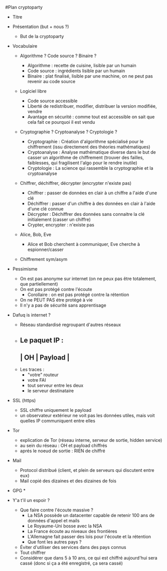 #Plan cryptoparty

* Titre

* Présentation (but + nous ?)
   * But de la cryptoparty

* Vocabulaire
   * Algorithme ? Code source ? Binaire ?
      * Algorithme  : recette de cuisine, lisible par un humain
      * Code source : ingrédients lisible par un humain
      * Binaire     : plat finalisé, lisible par une machine, on ne peut pas
                      revenir au code source
   * Logiciel libre
      * Code source accessible
      * Liberté de redistribuer, modifier, distribuer la version modifiée, vendre
      * Avantage en sécurité : comme tout est accessible on sait que cela fait ce
        pourquoi il est vendu

   * Cryptographie ? Cryptoanalyse ? Cryptologie ?
      * Cryptographie : Création d'algorithme spécialisé pour le chiffrement (issu
        directement des théories mathématiques)
      * Cryptoanalyse : Analyse mathématique diverse dans le but de casser un
        algorithme de chiffrement (trouver des failles, faiblesses, qui fragilisent
        l'algo pour le rendre inutile)
      * Cryptologie   : La science qui rassemble la cryptographie et la cryptoanalyse

   * Chiffrer, déchiffrer, décrypter (encrypter n'existe pas)
      * Chiffrer   : passer de données en clair à un chiffre a l'aide d'une clé
      * Déchiffrer : passer d'un chiffre à des données en clair à l'aide d'une clé
                     connue
      * Décrypter  : Déchiffrer des données sans connaitre la clé initialement
                     (casser un chiffre)
      * Crypter, encrypter : n'existe pas

   * Alice, Bob, Eve
      * Alice et Bob cherchent à communiquer, Eve cherche à espionner/casser

   * Chiffrement sym/asym

* Pessimisme
   * On est pas anonyme sur internet (on ne peux pas être totalement, que partiellement)
   * On est pas protégé contre l'écoute
      * Corollaire : on est pas protégé contre la rétention
   * On ne PEUT PAS étre protégé à vie
   * Il n'y a pas de sécurité sans apprentisage

* Dafuq is internet ?
   * Réseau standardisé regroupant d'autres réseaux
   * Le paquet IP :
       --------------
      | OH | Payload |
       --------------
   * Les traces :
      * "votre" routeur
      * votre FAI
      * tout serveur entre les deux
      * le serveur destinataire

* SSL (https)
   * SSL chiffre uniquement le payload
   * un observateur extérieur ne voit pas les données utiles, mais voit quelles IP
     communiquent entre elles

* Tor
   * explication de Tor (réseau interne, serveur de sortie, hidden service)
   * au sein du réseau : OH et payload chiffrés
   * aprés le noeud de sortie : RIEN de chiffré

* Mail
   * Protocol distribué (client, et plein de serveurs qui discutent entre eux)
   * Mail copié des dizaines et des dizaines de fois

* GPG
   * 

* Y'a t'il un espoir ?
   * Que faire contre l'écoute massive ?
      * La NSA possède un datacenter capable de retenir 100 ans de données d'appel
        et mails
      * Le Royaume-Uni bosse avec la NSA
      * La France écoute au niveaux des frontières
      * L'Allemagne fait passer des lois pour l'écoute et la rétention
      * Que font les autres pays ?
   * Éviter d'utiliser des services dans des pays connus
   * Tout chiffrer
   * Considérer que dans 5 à 10 ans, ce qui est chiffré aujourd'hui sera cassé
     (donc si ça a été enregistré, ça sera cassé)
